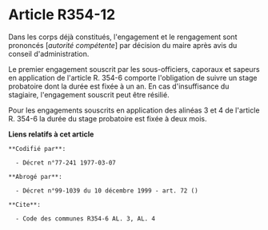 # Article R354-12

Dans les corps déjà constitués, l'engagement et le rengagement sont prononcés [*autorité compétente*] par décision du maire
après avis du conseil d'administration.

Le premier engagement souscrit par les sous-officiers, caporaux et sapeurs en application de l'article R. 354-6 comporte
l'obligation de suivre un stage probatoire dont la durée est fixée à un an. En cas d'insuffisance du stagiaire, l'engagement
souscrit peut être résilié.

Pour les engagements souscrits en application des alinéas 3 et 4 de l'article R. 354-6 la durée du stage probatoire est fixée
à deux mois.

**Liens relatifs à cet article**

	**Codifié par**:

	  - Décret n°77-241 1977-03-07

	**Abrogé par**:

	  - Décret n°99-1039 du 10 décembre 1999 - art. 72 ()

	**Cite**:

	  - Code des communes R354-6 AL. 3, AL. 4

